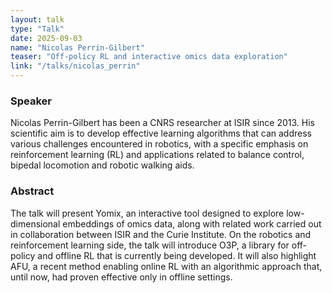 ```yaml
---
layout: talk
type: "Talk"
date: 2025-09-03
name: "Nicolas Perrin-Gilbert"
teaser: "Off-policy RL and interactive omics data exploration"
link: "/talks/nicolas_perrin"
---
```


### Speaker
Nicolas Perrin-Gilbert has been a CNRS researcher at ISIR since 2013. His scientific aim is to develop effective learning algorithms that can address various challenges encountered in robotics, with a specific emphasis on reinforcement learning (RL) and applications related to balance control, bipedal locomotion and robotic walking aids.

### Abstract
The talk will present Yomix, an interactive tool designed to explore low-dimensional embeddings of omics data, along with related work carried out in collaboration between ISIR and the Curie Institute. On the robotics and reinforcement learning side, the talk will introduce O3P, a library for off-policy and offline RL that is currently being developed. It will also highlight AFU, a recent method enabling online RL with an algorithmic approach that, until now, had proven effective only in offline settings.
